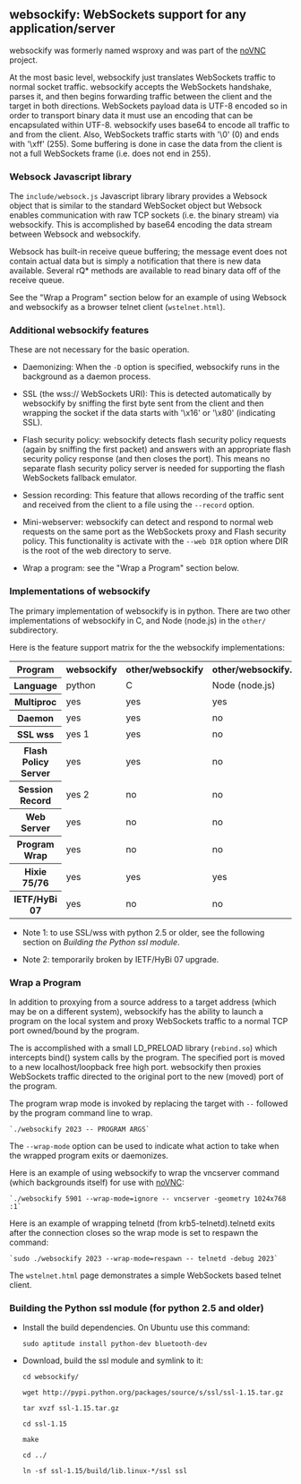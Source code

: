 ## websockify: WebSockets support for any application/server

websockify was formerly named wsproxy and was part of the
[noVNC](https://github.com/kanaka/noVNC) project.

At the most basic level, websockify just translates WebSockets traffic
to normal socket traffic. websockify accepts the WebSockets handshake,
parses it, and then begins forwarding traffic between the client and
the target in both directions. WebSockets payload data is UTF-8
encoded so in order to transport binary data it must use an encoding
that can be encapsulated within UTF-8. websockify uses base64 to encode
all traffic to and from the client. Also, WebSockets traffic starts
with '\0' (0) and ends with '\xff' (255). Some buffering is done in
case the data from the client is not a full WebSockets frame (i.e.
does not end in 255).


### Websock Javascript library

The `include/websock.js` Javascript library library provides a Websock
object that is similar to the standard WebSocket object but Websock
enables communication with raw TCP sockets (i.e. the binary stream)
via websockify. This is accomplished by base64 encoding the data
stream between Websock and websockify.

Websock has built-in receive queue buffering; the message event
does not contain actual data but is simply a notification that
there is new data available. Several rQ* methods are available to
read binary data off of the receive queue.

See the "Wrap a Program" section below for an example of using Websock
and websockify as a browser telnet client (`wstelnet.html`).


### Additional websockify features

These are not necessary for the basic operation.

* Daemonizing: When the `-D` option is specified, websockify runs
  in the background as a daemon process.

* SSL (the wss:// WebSockets URI): This is detected automatically by
  websockify by sniffing the first byte sent from the client and then
  wrapping the socket if the data starts with '\x16' or '\x80'
  (indicating SSL).

* Flash security policy: websockify detects flash security policy
  requests (again by sniffing the first packet) and answers with an
  appropriate flash security policy response (and then closes the
  port). This means no separate flash security policy server is needed
  for supporting the flash WebSockets fallback emulator.

* Session recording: This feature that allows recording of the traffic
  sent and received from the client to a file using the `--record`
  option.

* Mini-webserver: websockify can detect and respond to normal web
  requests on the same port as the WebSockets proxy and Flash security
  policy. This functionality is activate with the `--web DIR` option
  where DIR is the root of the web directory to serve.

* Wrap a program: see the "Wrap a Program" section below.


### Implementations of websockify

The primary implementation of websockify is in python. There are two
other implementations of websockify in C, and Node (node.js) in the
`other/` subdirectory.

Here is the feature support matrix for the the websockify
implementations:

<table>
    <tr>
        <th>Program</th>
        <th>websockify</th>
        <th>other/websockify</th>
        <th>other/websockify.js</th>
    </tr> <tr>
        <th>Language</th>
        <td>python</td>
        <td>C</td>
        <td>Node (node.js)</td>
    </tr> <tr>
        <th>Multiproc</th>
        <td>yes</td>
        <td>yes</td>
        <td>yes</td>
    </tr> <tr>
        <th>Daemon</th>
        <td>yes</td>
        <td>yes</td>
        <td>no</td>
    </tr> <tr>
        <th>SSL wss</th>
        <td>yes 1</td>
        <td>yes</td>
        <td>no</td>
    </tr> <tr>
        <th>Flash Policy Server</th>
        <td>yes</td>
        <td>yes</td>
        <td>no</td>
    </tr> <tr>
        <th>Session Record</th>
        <td>yes 2</td>
        <td>no</td>
        <td>no</td>
    </tr> <tr>
        <th>Web Server</th>
        <td>yes</td>
        <td>no</td>
        <td>no</td>
    </tr> <tr>
        <th>Program Wrap</th>
        <td>yes</td>
        <td>no</td>
        <td>no</td>
    </tr> <tr>
        <th>Hixie 75/76</th>
        <td>yes</td>
        <td>yes</td>
        <td>yes</td>
    </tr> <tr>
        <th>IETF/HyBi 07</th>
        <td>yes</td>
        <td>no</td>
        <td>no</td>
    </tr>
</table>


* Note 1: to use SSL/wss with python 2.5 or older, see the following
  section on *Building the Python ssl module*.

* Note 2: temporarily broken by IETF/HyBi 07 upgrade.


### Wrap a Program

In addition to proxying from a source address to a target address
(which may be on a different system), websockify has the ability to
launch a program on the local system and proxy WebSockets traffic to
a normal TCP port owned/bound by the program.

The is accomplished with a small LD_PRELOAD library (`rebind.so`)
which intercepts bind() system calls by the program. The specified
port is moved to a new localhost/loopback free high port. websockify
then proxies WebSockets traffic directed to the original port to the
new (moved) port of the program.

The program wrap mode is invoked by replacing the target with `--`
followed by the program command line to wrap.

    `./websockify 2023 -- PROGRAM ARGS`

The `--wrap-mode` option can be used to indicate what action to take
when the wrapped program exits or daemonizes.

Here is an example of using websockify to wrap the vncserver command
(which backgrounds itself) for use with
[noVNC](https://github.com/kanaka/noVNC):

    `./websockify 5901 --wrap-mode=ignore -- vncserver -geometry 1024x768 :1`

Here is an example of wrapping telnetd (from krb5-telnetd).telnetd
exits after the connection closes so the wrap mode is set to respawn
the command:

    `sudo ./websockify 2023 --wrap-mode=respawn -- telnetd -debug 2023`

The `wstelnet.html` page demonstrates a simple WebSockets based telnet
client.


### Building the Python ssl module (for python 2.5 and older)

* Install the build dependencies. On Ubuntu use this command:

    `sudo aptitude install python-dev bluetooth-dev`

* Download, build the ssl module and symlink to it:

    `cd websockify/`

    `wget http://pypi.python.org/packages/source/s/ssl/ssl-1.15.tar.gz`

    `tar xvzf ssl-1.15.tar.gz`

    `cd ssl-1.15`

    `make`

    `cd ../`

    `ln -sf ssl-1.15/build/lib.linux-*/ssl ssl`

